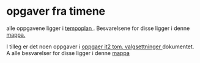 # opgaver fra timene
alle oppgavene ligger i [ tempoplan ](Tempoplan%20IT2%20Holf1.docx). Besvarelsene for disse ligger i denne [mappa.](oppgaver%20fra%20tempoplan)


I tilleg er det noen oppgaver i [oppgaer it2 tom. valgsettninger ](Oppgaver%20IT2%20tom%20valgsetninger.pdf) dokumentet. A alle besvarelser for disse ligger i denne [mappa](oppgaver%20fra%20oppgaver%20IT2%20tom%20valgsettninger)